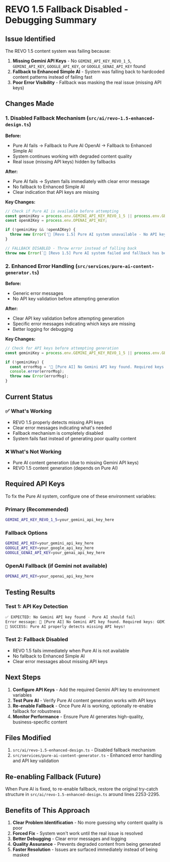 # REVO 1.5 Fallback Disabled - Debugging Summary

## Issue Identified

The REVO 1.5 content system was failing because:
1. **Missing Gemini API Keys** - No `GEMINI_API_KEY_REVO_1_5`, `GEMINI_API_KEY`, `GOOGLE_API_KEY`, or `GOOGLE_GENAI_API_KEY` found
2. **Fallback to Enhanced Simple AI** - System was falling back to hardcoded content patterns instead of failing fast
3. **Poor Error Visibility** - Fallback was masking the real issue (missing API keys)

## Changes Made

### 1. Disabled Fallback Mechanism (`src/ai/revo-1.5-enhanced-design.ts`)

**Before:**
- Pure AI fails → Fallback to Pure AI OpenAI → Fallback to Enhanced Simple AI
- System continues working with degraded content quality
- Real issue (missing API keys) hidden by fallbacks

**After:**
- Pure AI fails → System fails immediately with clear error message
- No fallback to Enhanced Simple AI
- Clear indication that API keys are missing

**Key Changes:**
```typescript
// Check if Pure AI is available before attempting
const geminiKey = process.env.GEMINI_API_KEY_REVO_1_5 || process.env.GEMINI_API_KEY || process.env.GOOGLE_API_KEY || process.env.GOOGLE_GENAI_API_KEY;
const openAIKey = process.env.OPENAI_API_KEY;

if (!geminiKey && !openAIKey) {
  throw new Error('🚫 [Revo 1.5] Pure AI system unavailable - No API keys found. Please configure GEMINI_API_KEY_REVO_1_5 or OPENAI_API_KEY to use Revo 1.5. Fallback has been disabled for debugging.');
}

// FALLBACK DISABLED - Throw error instead of falling back
throw new Error(`🚫 [Revo 1.5] Pure AI system failed and fallback has been disabled for debugging. Error: ${pureAIError.message}. Please fix the Pure AI system before re-enabling fallbacks.`);
```

### 2. Enhanced Error Handling (`src/services/pure-ai-content-generator.ts`)

**Before:**
- Generic error messages
- No API key validation before attempting generation

**After:**
- Clear API key validation before attempting generation
- Specific error messages indicating which keys are missing
- Better logging for debugging

**Key Changes:**
```typescript
// Check for API keys before attempting generation
const geminiKey = process.env.GEMINI_API_KEY_REVO_1_5 || process.env.GEMINI_API_KEY || process.env.GOOGLE_API_KEY || process.env.GOOGLE_GENAI_API_KEY;

if (!geminiKey) {
  const errorMsg = '🚫 [Pure AI] No Gemini API key found. Required keys: GEMINI_API_KEY_REVO_1_5, GEMINI_API_KEY, GOOGLE_API_KEY, or GOOGLE_GENAI_API_KEY';
  console.error(errorMsg);
  throw new Error(errorMsg);
}
```

## Current Status

### ✅ What's Working
- REVO 1.5 properly detects missing API keys
- Clear error messages indicating what's needed
- Fallback mechanism is completely disabled
- System fails fast instead of generating poor quality content

### ❌ What's Not Working
- Pure AI content generation (due to missing Gemini API keys)
- REVO 1.5 content generation (depends on Pure AI)

## Required API Keys

To fix the Pure AI system, configure one of these environment variables:

### Primary (Recommended)
```bash
GEMINI_API_KEY_REVO_1_5=your_gemini_api_key_here
```

### Fallback Options
```bash
GEMINI_API_KEY=your_gemini_api_key_here
GOOGLE_API_KEY=your_google_api_key_here
GOOGLE_GENAI_API_KEY=your_genai_api_key_here
```

### OpenAI Fallback (if Gemini not available)
```bash
OPENAI_API_KEY=your_openai_api_key_here
```

## Testing Results

### Test 1: API Key Detection
```bash
✅ EXPECTED: No Gemini API key found - Pure AI should fail
Error message: 🚫 [Pure AI] No Gemini API key found. Required keys: GEMINI_API_KEY_REVO_1_5, GEMINI_API_KEY, GOOGLE_API_KEY, or GOOGLE_GENAI_API_KEY
🎯 SUCCESS: Pure AI properly detects missing API keys!
```

### Test 2: Fallback Disabled
- REVO 1.5 fails immediately when Pure AI is not available
- No fallback to Enhanced Simple AI
- Clear error messages about missing API keys

## Next Steps

1. **Configure API Keys** - Add the required Gemini API key to environment variables
2. **Test Pure AI** - Verify Pure AI content generation works with API keys
3. **Re-enable Fallback** - Once Pure AI is working, optionally re-enable fallback for robustness
4. **Monitor Performance** - Ensure Pure AI generates high-quality, business-specific content

## Files Modified

1. `src/ai/revo-1.5-enhanced-design.ts` - Disabled fallback mechanism
2. `src/services/pure-ai-content-generator.ts` - Enhanced error handling and API key validation

## Re-enabling Fallback (Future)

When Pure AI is fixed, to re-enable fallback, restore the original try-catch structure in `src/ai/revo-1.5-enhanced-design.ts` around lines 2253-2295.

## Benefits of This Approach

1. **Clear Problem Identification** - No more guessing why content quality is poor
2. **Forced Fix** - System won't work until the real issue is resolved
3. **Better Debugging** - Clear error messages and logging
4. **Quality Assurance** - Prevents degraded content from being generated
5. **Faster Resolution** - Issues are surfaced immediately instead of being masked




